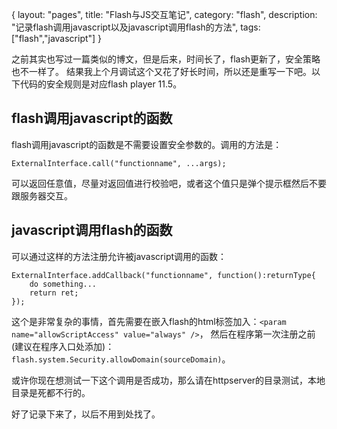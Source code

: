{
layout: "pages",
title: "Flash与JS交互笔记",
category: "flash",
description: "记录flash调用javascript以及javascript调用flash的方法",
tags: ["flash","javascript"]
}

之前其实也写过一篇类似的博文，但是后来，时间长了，flash更新了，安全策略也不一样了。
结果我上个月调试这个又花了好长时间，所以还是重写一下吧。以下代码的安全规则是对应flash player 11.5。

flash调用javascript的函数
---
flash调用javascript的函数是不需要设置安全参数的。调用的方法是：

```actionscript3
ExternalInterface.call("functionname", ...args);
```
可以返回任意值，尽量对返回值进行校验吧，或者这个值只是弹个提示框然后不要跟服务器交互。

javascript调用flash的函数
---
可以通过这样的方法注册允许被javascript调用的函数：

```actionscript3
ExternalInterface.addCallback("functionname", function():returnType{
	do something...
	return ret;
});
```

这个是非常复杂的事情，首先需要在嵌入flash的html标签加入：`<param name="allowScriptAccess" value="always" />`，
然后在程序第一次注册之前(建议在程序入口处添加)：`flash.system.Security.allowDomain(sourceDomain)`。

或许你现在想测试一下这个调用是否成功，那么请在httpserver的目录测试，本地目录是死都不行的。

好了记录下来了，以后不用到处找了。

